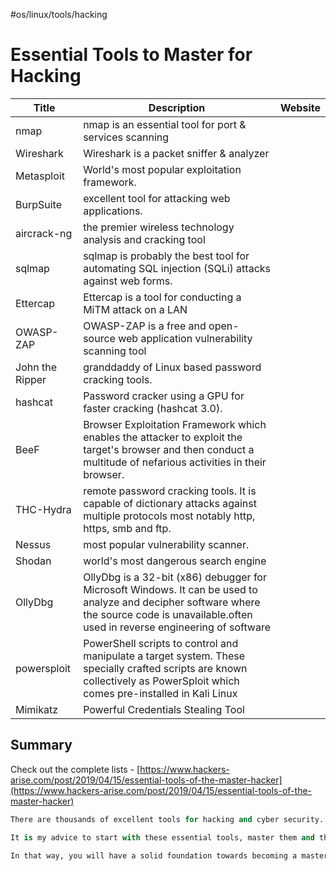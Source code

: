 #os/linux/tools/hacking
# Essential Tools to Master for Hacking

| Title           | Description                                                                                                                                                                                  | Website |
| --------------- | -------------------------------------------------------------------------------------------------------------------------------------------------------------------------------------------- | ------- |
| nmap            | nmap is an essential tool for port & services scanning                                                                                                                                       |         |
| Wireshark       | Wireshark is a packet sniffer & analyzer                                                                                                                                                     |         |
| Metasploit      | World's most popular exploitation framework.                                                                                                                                                 |         |
| BurpSuite       | excellent tool for attacking web applications.                                                                                                                                               |         |
| aircrack-ng     | the premier wireless technology analysis and cracking tool                                                                                                                                   |         |
| sqlmap          | sqlmap is probably the best tool for automating SQL injection (SQLi) attacks against web forms.                                                                                              |         |
| Ettercap        | Ettercap is a tool for conducting a MiTM attack on a LAN                                                                                                                                     |         |
| OWASP-ZAP       | OWASP-ZAP is a free and open-source web application vulnerability scanning tool                                                                                                              |         |
| John the Ripper | granddaddy of Linux based password cracking tools.                                                                                                                                           |         |
| hashcat         | Password cracker using a GPU for faster cracking (hashcat 3.0).                                                                                                                              |         |
| BeeF            | Browser Exploitation Framework which enables the attacker to exploit the target's browser and then conduct a multitude of nefarious activities in their browser.                             |         |
| THC-Hydra       | remote password cracking tools. It is capable of dictionary attacks against multiple protocols most notably http, https, smb and ftp.                                                        |         |
| Nessus          | most popular vulnerability scanner.                                                                                                                                                          |         |
| Shodan          | world's most dangerous search engine                                                                                                                                                         |         |
| OllyDbg         | OllyDbg is a 32-bit (x86) debugger for Microsoft Windows. It can be used to analyze and decipher software where the source code is unavailable.often used in reverse engineering of software |         |
| powersploit     | PowerShell scripts to control and manipulate a target system. These specially crafted scripts are known collectively as PowerSploit which comes pre-installed in Kali Linux                  |         |
| Mimikatz        | Powerful Credentials Stealing Tool                                                                                                                                                           |         |

## **Summary**

Check out the complete lists - [https://www.hackers-arise.com/post/2019/04/15/essential-tools-of-the-master-hacker](https://www.hackers-arise.com/post/2019/04/15/essential-tools-of-the-master-hacker)

```python
There are thousands of excellent tools for hacking and cyber security. So many, in fact, that it can be overwhelming to the novice.

It is my advice to start with these essential tools, master them and then move on to the many other powerful tools at your disposal. 

In that way, you will have a solid foundation towards becoming a master hacker.
```